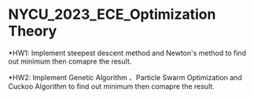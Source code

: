 # NYCU_2023_ECE_Optimization Theory

*HW1: Implement steepest descent method and Newton's method to find out minimum then comapre the result.  

*HW2: Implement Genetic Algorithm 、Particle Swarm Optimization and Cuckoo Algorithm to find out minimum then comapre the result.  